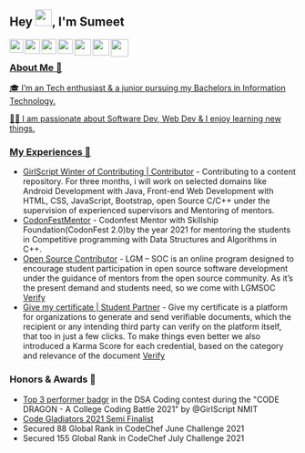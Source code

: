 ## Hey <img src="https://github.com/TheDudeThatCode/TheDudeThatCode/blob/master/Assets/Hi.gif" width="29px">, I'm Sumeet

<a href="https://www.linkedin.com/in/sumeetvishwakarma/">
  <img align="left" width="24px" src="https://cdn.jsdelivr.net/npm/simple-icons@v3/icons/linkedin.svg"  />
</a>
<a href="https://twitter.com/LegendSumeet">
  <img align="left" width="26px" src="https://cdn.jsdelivr.net/npm/simple-icons@v3/icons/twitter.svg" />
</a>
<a href="mailto:vishwakarmasumeet01@gmail.com">
  <img align="left" width="26px" src="https://cdn.jsdelivr.net/npm/simple-icons@v3/icons/gmail.svg" />
</a>

<a href="http://dev.to/legendsumeet">
  <img align="left" width="26px" src="https://cdn.jsdelivr.net/npm/simple-icons@v3/icons/medium.svg" />
</a>
<a href="https://www.codechef.com/users/the_sumeet">
  <img align="left" width="29px" src="https://icons-for-free.com/iconfiles/png/512/codechef-1324440139527402917.png"  /> 
<a href="https://leetcode.com/theSumeet/">
  <img align="left" width="29px" src="https://upload.wikimedia.org/wikipedia/commons/1/19/LeetCode_logo_black.png"  />
<a href="https://www.hackerrank.com/theSumeetK/">
  <img align="left" width="31px" src="https://cdn.worldvectorlogo.com/logos/hackerrank.svg"  />
  

<br />

### About Me 🚀
🎓 I’m an Tech enthusiast & a junior pursuing my Bachelors in Information Technology.
  
👨‍💻 I am passionate about Software Dev, Web Dev & I enjoy learning new things.


### My Experiences 🙌
  
- [GirlScript Winter of Contributing | Contributor](https://gwoc.girlscript.tech/) - Contributing to a content repository. For three months, i will work on selected domains like  Android Development with Java, Front-end Web Development with HTML, CSS, JavaScript, Bootstrap, open Source C/C++ under the supervision of experienced supervisors and Mentoring of mentors.
- [CodonFestMentor](https://skillshipfoundation.com/) - Codonfest Mentor with Skillship Foundation(CodonFest 2.0)by the year 2021 for mentoring the students in Competitive programming with Data Structures and Algorithms in C++.
- [Open Source Contributor](https://letsgrowmore.in/soc/) - LGM – SOC is an online program designed to encourage student participation in open source software development under the guidance of mentors from the open source community. As it’s the present demand and students need, so we come with LGMSOC [Verify](https://drive.google.com/file/d/1GnY94E2sZKqCwKm_cAD6KBwxkZjPFgek/view?usp=sharing)
- [Give my certificate | Student Partner](https://www.givemycertificate.com/) - Give my certificate is a platform for organizations to generate and send verifiable documents, which the recipient or any intending third party can verify on the platform itself, that too in just a few clicks. To make things even better we also introduced a Karma Score for each credential, based on the category and relevance of the document [Verify](https://verify.givemycertificate.com/verify/F512-DVJH-UBFR-FZAP)


### Honors & Awards 🏅
- [Top 3 performer badgr](https://api.eu.badgr.io/public/assertions/7FHeWLj1TrmYpNT4TaYEog?identity__email=vishwakarmasumeet01%40gmail.com) in the DSA Coding contest during the "CODE DRAGON - A College Coding Battle 2021" by @GirlScript NMIT
- [Code Gladiators 2021 Semi Finalist](https://drive.google.com/file/d/14lLjSYEaa2wo2DQ26fdtnIqm0lVKqG2o/view)
- Secured 88 Global Rank in CodeChef June Challenge 2021
- Secured 155 Global Rank in CodeChef July Challenge 2021

  
  
  
  
  
 
